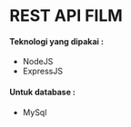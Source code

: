 # REST API FILM

#### Teknologi yang dipakai :

* NodeJS
* ExpressJS

#### Untuk database  :
* MySql
